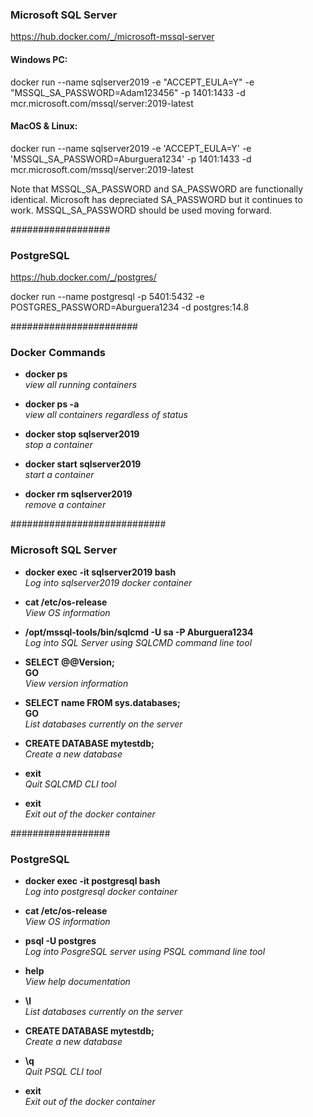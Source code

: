 ### Microsoft SQL Server ##

https://hub.docker.com/_/microsoft-mssql-server

#### Windows PC:
docker run --name sqlserver2019 -e "ACCEPT_EULA=Y" -e "MSSQL_SA_PASSWORD=Adam123456" -p 1401:1433 -d mcr.microsoft.com/mssql/server:2019-latest

#### MacOS & Linux:
docker run --name sqlserver2019 -e 'ACCEPT_EULA=Y' -e 'MSSQL_SA_PASSWORD=Aburguera1234' -p 1401:1433 -d mcr.microsoft.com/mssql/server:2019-latest


Note that MSSQL_SA_PASSWORD and SA_PASSWORD are functionally identical. Microsoft has depreciated SA_PASSWORD but it continues to work. MSSQL_SA_PASSWORD should be used moving forward.


##################
### PostgreSQL ##

https://hub.docker.com/_/postgres/

docker run --name postgresql -p 5401:5432 -e POSTGRES_PASSWORD=Aburguera1234 -d postgres:14.8




#######################
### Docker Commands 

- **docker ps**</br>*view all running containers*

- **docker ps -a**</br>*view all containers regardless of status*

- **docker stop sqlserver2019**</br>*stop a container*

- **docker start sqlserver2019**</br>*start a container*

- **docker rm sqlserver2019**</br>*remove a container*

############################
### Microsoft SQL Server ###

- **docker exec -it sqlserver2019 bash**</br>*Log into sqlserver2019 docker container*

- **cat /etc/os-release**</br>*View OS information*

- **/opt/mssql-tools/bin/sqlcmd -U sa -P Aburguera1234**</br>*Log into SQL Server using SQLCMD command line tool*

- **SELECT @@Version;</br>
GO**</br>*View version information*

- **SELECT name FROM sys.databases;</br>
GO**</br>*List databases currently on the server*

- **CREATE DATABASE mytestdb;**</br>*Create a new database*

- **exit**</br>*Quit SQLCMD CLI tool*

- **exit**</br>*Exit out of the docker container*




##################
### PostgreSQL ###

- **docker exec -it postgresql bash**</br>*Log into postgresql docker container*

- **cat /etc/os-release**</br>*View OS information*

- **psql -U postgres**</br>*Log into PosgreSQL server using PSQL command line tool*

- **help**</br>*View help documentation*

- **\l**</br>*List databases currently on the server*

- **CREATE DATABASE mytestdb;**</br>*Create a new database*

- **\q**</br>*Quit PSQL CLI tool*

- **exit**</br>*Exit out of the docker container*

